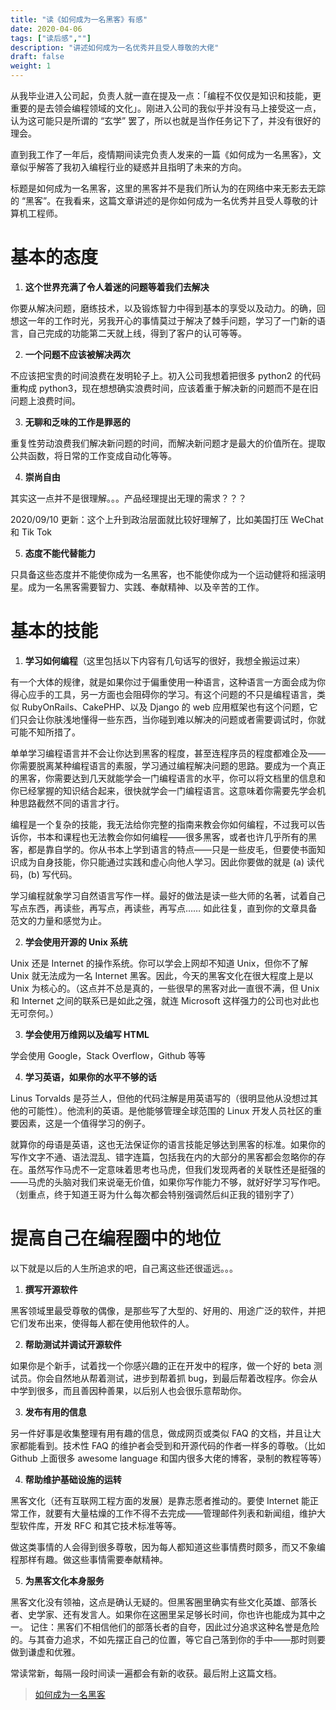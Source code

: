 ```yaml
---
title: "读《如何成为一名黑客》有感"
date: 2020-04-06
tags: ["读后感",""]
description: "讲述如何成为一名优秀并且受人尊敬的大佬"
draft: false
weight: 1
---
```


从我毕业进入公司起，负责人就一直在提及一点：「编程不仅仅是知识和技能，更重要的是去领会编程领域的文化」。刚进入公司的我似乎并没有马上接受这一点，认为这可能只是所谓的 “玄学” 罢了，所以也就是当作任务记下了，并没有很好的理会。

直到我工作了一年后，疫情期间读完负责人发来的一篇《如何成为一名黑客》，文章似乎解答了我初入编程行业的疑惑并且指明了未来的方向。

标题是如何成为一名黑客，这里的黑客并不是我们所认为的在网络中来无影去无踪的 “黑客”。在我看来，这篇文章讲述的是你如何成为一名优秀并且受人尊敬的计算机工程师。

# 基本的态度

1. **这个世界充满了令人着迷的问题等着我们去解决**

  你要从解决问题，磨练技术，以及锻炼智力中得到基本的享受以及动力。的确，回想这一年的工作时光，另我开心的事情莫过于解决了棘手问题，学习了一门新的语言，自己完成的功能第二天就上线，得到了客户的认可等等。

2. **一个问题不应该被解决两次**

  不应该把宝贵的时间浪费在发明轮子上。初入公司我想着把很多 python2 的代码重构成 python3，现在想想确实浪费时间，应该着重于解决新的问题而不是在旧问题上浪费时间。

3. **无聊和乏味的工作是罪恶的**

  重复性劳动浪费我们解决新问题的时间，而解决新问题才是最大的价值所在。提取公共函数，将日常的工作变成自动化等等。

4. **崇尚自由**

  其实这一点并不是很理解。。。产品经理提出无理的需求？？？

  2020/09/10 更新：这个上升到政治层面就比较好理解了，比如美国打压 WeChat 和 Tik Tok 

5. **态度不能代替能力**

  只具备这些态度并不能使你成为一名黑客，也不能使你成为一个运动健将和摇滚明星。成为一名黑客需要智力、实践、奉献精神、以及辛苦的工作。

# 基本的技能

1. **学习如何编程**（这里包括以下内容有几句话写的很好，我想全搬运过来）

  有一个大体的规律，就是如果你过于偏重使用一种语言，这种语言一方面会成为你得心应手的工具，另一方面也会阻碍你的学习。有这个问题的不只是编程语言，类似 RubyOnRails、CakePHP、以及 Django 的 web 应用框架也有这个问题，它们只会让你肤浅地懂得一些东西，当你碰到难以解决的问题或者需要调试时，你就可能不知所措了。

  单单学习编程语言并不会让你达到黑客的程度，甚至连程序员的程度都难企及——你需要脱离某种编程语言的素服，学习通过编程解决问题的思路。要成为一个真正的黑客，你需要达到几天就能学会一门编程语言的水平，你可以将文档里的信息和你已经掌握的知识结合起来，很快就学会一门编程语言。这意味着你需要先学会机种思路截然不同的语言才行。

  编程是一个复杂的技能，我无法给你完整的指南来教会你如何编程，不过我可以告诉你，书本和课程也无法教会你如何编程——很多黑客，或者也许几乎所有的黑客，都是靠自学的。你从书本上学到语言的特点——只是一些皮毛，但要使书面知识成为自身技能，你只能通过实践和虚心向他人学习。因此你要做的就是 (a) 读代码，(b) 写代码。

  学习编程就象学习自然语言写作一样。最好的做法是读一些大师的名著，试着自己写点东西，再读些，再写点，再读些，再写点…… 如此往复，直到你的文章具备范文的力量和感觉为止。

2. **学会使用开源的 Unix 系统**

  Unix 还是 Internet 的操作系统。你可以学会上网却不知道 Unix，但你不了解 Unix 就无法成为一名 Internet 黑客。因此，今天的黑客文化在很大程度上是以 Unix 为核心的。（这点并不总是真的，一些很早的黑客对此一直很不满，但 Unix 和 Internet 之间的联系已是如此之强，就连 Microsoft 这样强力的公司也对此也无可奈何。）

3. **学会使用万维网以及编写 HTML**

  学会使用 Google，Stack Overflow，Github 等等

4. **学习英语，如果你的水平不够的话**

  Linus Torvalds 是芬兰人，但他的代码注解是用英语写的（很明显他从没想过其他的可能性）。他流利的英语。是他能够管理全球范围的 Linux 开发人员社区的重要因素，这是一个值得学习的例子。

  就算你的母语是英语，这也无法保证你的语言技能足够达到黑客的标准。如果你的写作文字不通、语法混乱、错字连篇，包括我在内的大部分的黑客都会忽略你的存在。虽然写作马虎不一定意味着思考也马虎，但我们发现两者的关联性还是挺强的——马虎的头脑对我们来说毫无价值，如果你写作能力不够，就好好学习写作吧。（划重点，终于知道王哥为什么每次都会特别强调然后纠正我的错别字了）

# 提高自己在编程圈中的地位

以下就是以后的人生所追求的吧，自己离这些还很遥远。。。

1. **撰写开源软件**

  黑客领域里最受尊敬的偶像，是那些写了大型的、好用的、用途广泛的软件，并把它们发布出来，使得每人都在使用他软件的人。

2. **帮助测试并调试开源软件**

  如果你是个新手，试着找一个你感兴趣的正在开发中的程序，做一个好的 beta 测试员。你会自然地从帮着测试，进步到帮着抓 bug，到最后帮着改程序。你会从中学到很多，而且善因种善果，以后别人也会很乐意帮助你。

3. **发布有用的信息**

  另一件好事是收集整理有用有趣的信息，做成网页或类似 FAQ 的文档，并且让大家都能看到。技术性 FAQ 的维护者会受到和开源代码的作者一样多的尊敬。（比如 Github 上面很多 awesome language 和国内很多大佬的博客，录制的教程等等）

4. **帮助维护基础设施的运转**

  黑客文化（还有互联网工程方面的发展）是靠志愿者推动的。要使 Internet 能正常工作，就要有大量枯燥的工作不得不去完成——管理邮件列表和新闻组，维护大型软件库，开发 RFC 和其它技术标准等等。

  做这类事情的人会得到很多尊敬，因为每人都知道这些事情费时颇多，而又不象编程那样有趣。做这些事情需要奉献精神。

5. **为黑客文化本身服务**

  黑客文化没有领袖，这点是确认无疑的。但黑客圈里确实有些文化英雄、部落长者、史学家、还有发言人。如果你在这圈里呆足够长时间，你也许也能成为其中之一。 记住：黑客们不相信他们的部落长者的自夸，因此过分追求这种名誉是危险的。与其奋力追求，不如先摆正自己的位置，等它自己落到你的手中——那时则要做到谦虚和优雅。

常读常新，每隔一段时间读一遍都会有新的收获。最后附上这篇文档。

> [如何成为一名黑客](https://translations.readthedocs.io/en/latest/hacker_howto.html#id3)

